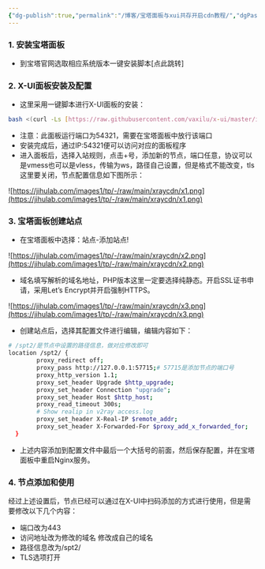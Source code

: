 ```yaml
---
{"dg-publish":true,"permalink":"/博客/宝塔面板与xui共存开启cdn教程/","dgPassFrontmatter":true,"noteIcon":"","created":"2023-12-14T14:43:24.000+08:00","updated":"2023-12-14T22:50:25.754+08:00"}
---
```


### 1. 安装宝塔面板

- 到宝塔官网选取相应系统版本一键安装脚本[点此跳转]

### 2. X-UI面板安装及配置

- 这里采用一键脚本进行X-UI面板的安装：

```bash
bash <(curl -Ls [https://raw.githubusercontent.com/vaxilu/x-ui/master/install.sh](https://raw.githubusercontent.com/vaxilu/x-ui/master/install.sh))
```

- 注意：此面板运行端口为54321，需要在宝塔面板中放行该端口
- 安装完成后，通过IP:54321便可以访问对应的面板程序
- 进入面板后，选择入站规则，点击+号，添加新的节点，端口任意，协议可以是vmess也可以是vless，传输为ws，路径自己设置，但是格式不能改变，tls这里要关闭，节点配置信息如下图所示：

![https://jihulab.com/images1/tp/-/raw/main/xraycdn/x1.png](https://jihulab.com/images1/tp/-/raw/main/xraycdn/x1.png)

### 3. 宝塔面板创建站点

- 在宝塔面板中选择：站点-添加站点!

![https://jihulab.com/images1/tp/-/raw/main/xraycdn/x2.png](https://jihulab.com/images1/tp/-/raw/main/xraycdn/x2.png)

- 域名填写解析的域名地址，PHP版本这里一定要选择纯静态。开启SSL证书申请，采用Let’s Encrypt并开启强制HTTPS。

![https://jihulab.com/images1/tp/-/raw/main/xraycdn/x3.png](https://jihulab.com/images1/tp/-/raw/main/xraycdn/x3.png)

- 创建站点后，选择其配置文件进行编辑，编辑内容如下：

```bash
# /spt2/是节点中设置的路径信息，做对应修改即可
location /spt2/ {
        proxy_redirect off;
        proxy_pass http://127.0.0.1:57715;# 57715是添加节点的端口号
        proxy_http_version 1.1;
        proxy_set_header Upgrade $http_upgrade;
        proxy_set_header Connection "upgrade";
        proxy_set_header Host $http_host;
        proxy_read_timeout 300s;
        # Show realip in v2ray access.log
        proxy_set_header X-Real-IP $remote_addr;
        proxy_set_header X-Forwarded-For $proxy_add_x_forwarded_for;
  }
```

- 上述内容添加到配置文件中最后一个大括号的前面，然后保存配置，并在宝塔面板中重启Nginx服务。

### 4. 节点添加和使用

经过上述设置后，节点已经可以通过在X-UI中扫码添加的方式进行使用，但是需要修改以下几个内容：

- 端口改为443
- 访问地址改为修改的域名 修改成自己的域名
- 路径信息改为/spt2/
- TLS选项打开


